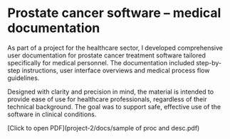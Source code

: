 # Prostate cancer software – medical documentation

As part of a project for the healthcare sector, I developed comprehensive user documentation for prostate cancer treatment software tailored specifically for medical personnel. The documentation included step-by-step instructions, user interface overviews and medical process flow guidelines.

Designed with clarity and precision in mind, the material is intended to provide ease of use for healthcare professionals, regardless of their technical background. The goal was to support safe, effective use of the software in clinical conditions.

[Click to open PDF](project-2/docs/sample of proc and desc.pdf)
